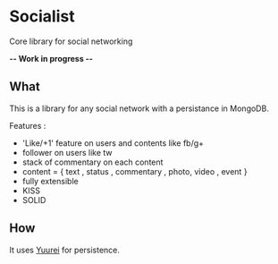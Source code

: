 # Socialist
Core library for social networking

**-- Work in progress --**

## What
This is a library for any social network with a persistance in MongoDB.

Features :

* 'Like/+1' feature on users and contents like fb/g+
* follower on users like tw
* stack of commentary on each content
* content = { text , status , commentary , photo, video , event }
* fully extensible
* KISS
* SOLID

## How 
It uses [Yuurei][1] for persistence.


[1]: https://github.com/Trismegiste/Yuurei
